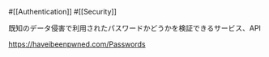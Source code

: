 #[[Authentication]] #[[Security]]

既知のデータ侵害で利用されたパスワードかどうかを検証できるサービス、API

<https://haveibeenpwned.com/Passwords>